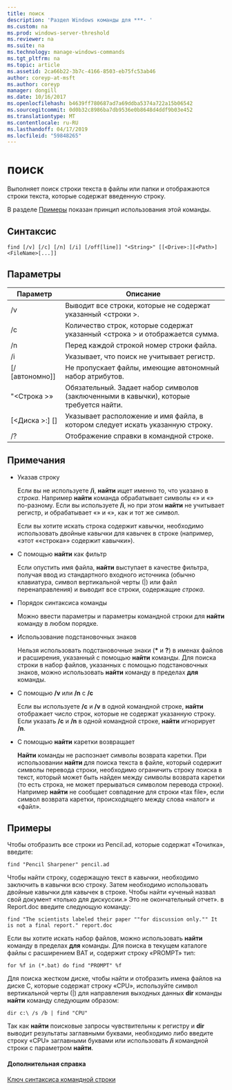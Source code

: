 ```yaml
---
title: поиск
description: 'Раздел Windows команды для ***- '
ms.custom: na
ms.prod: windows-server-threshold
ms.reviewer: na
ms.suite: na
ms.technology: manage-windows-commands
ms.tgt_pltfrm: na
ms.topic: article
ms.assetid: 2ca66b22-3b7c-4166-8503-eb75fc53ab46
author: coreyp-at-msft
ms.author: coreyp
manager: dongill
ms.date: 10/16/2017
ms.openlocfilehash: b4639ff780687ad7a69ddba5374a722a15b06542
ms.sourcegitcommit: 0d0b32c8986ba7db9536e0b8648d4ddf9b03e452
ms.translationtype: MT
ms.contentlocale: ru-RU
ms.lasthandoff: 04/17/2019
ms.locfileid: "59848265"
---
```

# <a name="find"></a>поиск



Выполняет поиск строки текста в файлы или папки и отображаются строки текста, которые содержат введенную строку.

В разделе [Примеры](#BKMK_examples) показан принцип использования этой команды.

## <a name="syntax"></a>Синтаксис

```
find [/v] [/c] [/n] [/i] [/off[line]] "<String>" [[<Drive>:][<Path>]<FileName>[...]]
```

## <a name="parameters"></a>Параметры

|Параметр|Описание|
|---------|-----------|
|/v|Выводит все строки, которые не содержат указанный \<строки >.|
|/c|Количество строк, которые содержат указанный \<строка > и отображается сумма.|
|/n|Перед каждой строкой номер строки файла.|
|/i|Указывает, что поиск не учитывает регистр.|
|[/ [автономно]]|Не пропускает файлы, имеющие автономный набор атрибутов.|
|"\<Строка >»|Обязательный. Задает набор символов (заключенными в кавычки), которые требуется найти.|
|[\<Диска >:] [<Path>]<FileName>|Указывает расположение и имя файла, в котором следует искать указанную строку.|
|/?|Отображение справки в командной строке.|

## <a name="remarks"></a>Примечания

-   Указав строку

    Если вы не используете **/i**, **найти** ищет именно то, что указано в *строка*. Например **найти** команда обрабатывает символы «» и «» по-разному. Если вы используете **/i**, но при этом **найти** не учитывает регистр, и обрабатывает «» и «», как и тот же символ.

    Если вы хотите искать строка содержит кавычки, необходимо использовать двойные кавычки для кавычек в строке (например, «этот ««строка»» содержит кавычки»).
-   С помощью **найти** как фильтр

    Если опустить имя файла, **найти** выступает в качестве фильтра, получая ввод из стандартного входного источника (обычно клавиатура, символ вертикальной черты (|) или файл перенаправления) и выводит все строки, содержащие *строка*.
-   Порядок синтаксиса команды

    Можно ввести параметры и параметры командной строки для **найти** команду в любом порядке.
-   Использование подстановочных знаков

    Нельзя использовать подстановочные знаки (**&#42;** и **?**) в именах файлов и расширения, указанный с помощью **найти** команды. Для поиска строки в набор файлов, указанных с помощью подстановочных знаков, можно использовать **найти** команду в пределах **для** команды.
-   С помощью **/v** или **/n** с **/c**

    Если вы используете **/c** и **/v** в одной командной строке, **найти** отображает число строк, которые не содержат указанную строку. Если указать **/c** и **/n** в одной командной строке, **найти** игнорирует **/n**.
-   С помощью **найти** каретки возвращает

    **Найти** команды не распознает символы возврата каретки. При использовании **найти** для поиска текста в файле, который содержит символы перевода строки, необходимо ограничить строку поиска в текст, который может быть найден между символы возврата каретки (то есть строка, не может прерываться символом перевода строки). Например **найти** не сообщает совпадение для строки «tax file», если символ возврата каретки, происходящего между слова «налог» и «файл».

## <a name="BKMK_examples"></a>Примеры

Чтобы отобразить все строки из Pencil.ad, которые содержат «Точилка», введите:
```
find "Pencil Sharpener" pencil.ad
```
Чтобы найти строку, содержащую текст в кавычки, необходимо заключить в кавычки всю строку. Затем необходимо использовать двойные кавычки для кавычек в строке. Чтобы найти «ученый назвал свой документ «только для дискуссии.» Это не окончательный отчет». в Report.doc введите следующую команду:
```
find "The scientists labeled their paper ""for discussion only."" It is not a final report." report.doc
```
Если вы хотите искать набор файлов, можно использовать **найти** команду в пределах **для** команды. Для поиска в текущем каталоге файлы с расширением BAT и, содержит строку «PROMPT» тип:
```
for %f in (*.bat) do find "PROMPT" %f 
```
Для поиска жестком диске, чтобы найти и отобразить имена файлов на диске C, которые содержат строку «CPU», используйте символ вертикальной черты (|) для направления выходных данных **dir** команды **найти** команду следующим образом:
```
dir c:\ /s /b | find "CPU" 
```
Так как **найти** поисковые запросы чувствительны к регистру и **dir** выводит результаты заглавными буквами, необходимо либо введите строку «CPU» заглавными буквами или использовать **/i** командной строки с параметром **найти**.

#### <a name="additional-references"></a>Дополнительная справка

[Ключ синтаксиса командной строки](command-line-syntax-key.md)